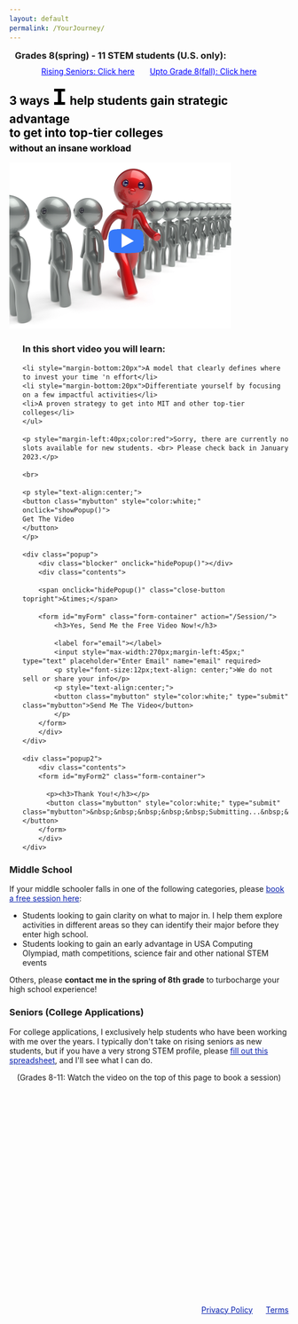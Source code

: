 ```yaml
---
layout: default
permalink: /YourJourney/
---
```

<sectionpd>
<h3 style="margin:10px;">Grades 8<div style="display:inline;font-size:16px">(spring)</div> - 11 STEM students (U.S. only):</h3>
<div class="license" style="text-align:center;font-size:14px;">
    <a style="color:blue" href="#senior">Rising Seniors: Click here</a> &nbsp;&nbsp;&nbsp;&nbsp;&nbsp;
    <a style="color:blue" href="/MiddleSchool">Upto Grade 8(fall): Click here</a> 
</div> 

<h2 style="margin-top:15px;margin-bottom:0px;color:black">3 ways <div style="display:inline;font-family:Courier New;font-size:44px;"><b>I</b></div> help students gain strategic advantage<br>to get into top-tier colleges</h2> 
<h3 style="margin-top:5px;color:black">without an insane workload</h3>

  <!-- src="/images/VideoIntro.png"  -->
  <img class="sectionpdPicture sectionpdLeft myimg" style="width: 400px;" 
   src="/images/StandOut.png" alt="IntroVideo" onclick="showPopup()">
  <div class="sectionpdContent sectionpdRight">
    <ul class="yes"><h3>In this short video you will learn:</h3>
    
    <li style="margin-bottom:20px">A model that clearly defines where to invest your time 'n effort</li>
    <li style="margin-bottom:20px">Differentiate yourself by focusing on a few impactful activities</li>
    <li>A proven strategy to get into MIT and other top-tier colleges</li>
    </ul>

    <p style="margin-left:40px;color:red">Sorry, there are currently no slots available for new students. <br> Please check back in January 2023.</p>

    <br>

    <p style="text-align:center;">
    <button class="mybutton" style="color:white;" onclick="showPopup()">
    Get The Video
    </button>
    </p>

    <div class="popup">
        <div class="blocker" onclick="hidePopup()"></div>
        <div class="contents">

        <span onclick="hidePopup()" class="close-button topright">&times;</span>

        <form id="myForm" class="form-container" action="/Session/">
            <h3>Yes, Send Me the Free Video Now!</h3>

            <label for="email"></label>
            <input style="max-width:270px;margin-left:45px;" type="text" placeholder="Enter Email" name="email" required>
            <p style="font-size:12px;text-align: center;">We do not sell or share your info</p>
            <p style="text-align:center;">
            <button class="mybutton" style="color:white;" type="submit" class="mybutton">Send Me The Video</button>
            </p>
        </form>
        </div>
    </div>

    <div class="popup2">
        <div class="contents">
        <form id="myForm2" class="form-container">

          <p><h3>Thank You!</h3></p>
          <button class="mybutton" style="color:white;" type="submit" class="mybutton">&nbsp;&nbsp;&nbsp;&nbsp;&nbsp;Submitting...&nbsp;&nbsp;&nbsp;&nbsp;&nbsp;</button>
        </form>
        </div>
    </div>

  </div>
</sectionpd>

<sectionpd id="other">
<h3>Middle School</h3>
<p> If your middle schooler falls in one of the following categories, please <a href="https://calendly.com/geeta-radical/middle-school"  target="_blank" style="color:#0821af;">book a free session here</a>:
    <ul>
    <li>Students looking to gain clarity on what to major in. I help them explore activities in different areas so they can identify their major before they enter high school.</li>
    <li>Students looking to gain an early advantage in USA Computing Olympiad, math competitions, science fair and other national STEM events</li>
    </ul>

Others, please <b>contact me in the spring of 8th grade</b> to turbocharge your high school experience!</p>

<h3 id="senior">Seniors (College Applications)</h3>
<p>For college applications, I exclusively help students who have been working with me over the years. I typically don't take on rising seniors as new students, but if you have a very strong STEM profile, please <a href="https://docs.google.com/spreadsheets/d/1U_qaVM32ebqJxPkqoVopKzgctz7m_cgjuawbRcKJ5Zw/edit#gid=1398217924" target="_blank" style="color:#0821af;">fill out this spreadsheet</a>, and I'll see what I can do.</p>
<p style="text-align:center">(Grades 8-11: Watch the video on the top of this page to book a session)</p>

<!--p style="text-align:center;font-size:18px;"><b>Rising seniors:</b> (late Grade 11-early Grade 12): <a href="https://calendly.com/geeta-radical/college-counseling" style="color:#0821af;">Book a free session here</a> for help with college admissions.</p>
<p style="text-align:center">(Grades 8-11: Watch the video above to book a session)</p-->

<br><br><br><br><br><br><br><br><br><br><br><br><br><br><br><br><br><br><br><br><br><br>
</sectionpd>

<script>
const popup = document.querySelector('.popup');
const popup2 = document.querySelector('.popup2');

function showPopup() {
  popup.classList.add('open');
}
function hidePopup() {
  popup.classList.remove('open');
}

function showPopup2() {
  popup2.classList.add('open');
}

<!-- Google form:
https://medium.com/@dmccoy/how-to-submit-an-html-form-to-google-sheets-without-google-forms-b833952cc175 -->

var $form = $('form#myForm')
const url = 'https://script.google.com/macros/s/AKfycbxqG2lS_HAa1swJ31Xl3F912tJXzk26s0ASB5pwA2IikNo-ojSIF1hC74n88MUHPiZ8/exec'

$("#myForm").submit (function() { 
  showPopup2();
  $.ajax({
    url: url,
    method: "GET",
    dataType: "json",
    data: $form.serializeJSON(),
    async:false
  });
  
  /* .done(alert("Thank you!\n")); */

  document.getElementById("myForm").reset(); 
});

</script>

<div class="license" style="float:right">
<a href="/Privacy" target="_blank" style="color: #0821af;">Privacy Policy</a>
&nbsp;&nbsp;&nbsp;&nbsp;
<a href="/Terms" target="_blank" style="color: #0821af;">Terms</a>
<br>
<br>
</div>
